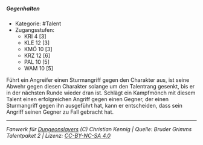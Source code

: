 <!---
Dies ist ein Fanwerk für DUNGEONSLAYERS (C) von Christian Kennig

Quellen:      [Bruder Grimms Talentpaket 2](https://www.f-space.de/ds4/downloads.html)
              [Talentbeschreibungen](https://www.f-space.de/ds4/tools-talentcards.html)
License:      [CC-BY-NC-SA 4.0](https://creativecommons.org/licenses/by-nc-sa/4.0/deed.de)
Richtlinien:  [Fanwerkrichtlinien](https://www.dungeonslayers.net/fanwerk-richtlinien/)
Autor:        Zauberlehrling
-->

  
##### Gegenhalten  
- Kategorie: #Talent  
- Zugangsstufen:  
  - KRI 4 [3]  
  - KLE 12 [3]  
  - KMÖ 10 [3]  
  - KRZ 12 [6]  
  - PAL 10 [5]  
  - WAM 10 [5]  

Führt ein Angreifer einen Sturmangriff gegen den Charakter aus, ist seine Abwehr gegen diesen Charakter solange um den Talentrang gesenkt, bis er in der nächsten Runde wieder dran ist. Schlägt ein Kampfmönch mit diesem Talent einen erfolgreichen Angriff gegen einen Gegner, der einen Sturmangriff gegen ihn ausgeführt hat, kann er entscheiden, dass sein Angriff seinen Gegner zu Fall gebracht hat.


___  
*Fanwerk für [Dungeonslayers](https://www.dungeonslayers.net/) (C) Christian Kennig | Quelle: Bruder Grimms Talentpaket 2 | Lizenz: [CC-BY-NC-SA 4.0](https://creativecommons.org/licenses/by-nc-sa/4.0/deed.de)*  